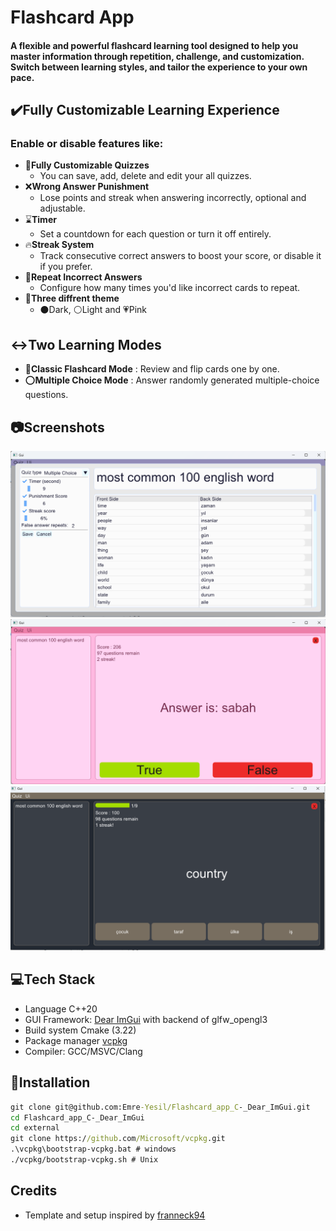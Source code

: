 # Flashcard App

#### A flexible and powerful flashcard learning tool designed to help you master information through repetition, challenge, and customization. Switch between learning styles, and tailor the experience to your own pace.
## :heavy_check_mark:Fully Customizable Learning Experience
### Enable or disable features like:
  - :floppy_disk:**Fully Customizable Quizzes**
      - You can save, add, delete and edit your all quizzes.   
  - :x:**Wrong Answer Punishment**
      - Lose points and streak when answering incorrectly, optional and adjustable.
  - :hourglass:**Timer**
    - Set a countdown for each question
or turn it off entirely.
  - :fire:**Streak System**
      - Track consecutive correct answers to boost your score, or disable it if you prefer.
  - :repeat_one:**Repeat Incorrect Answers**
      - Configure how many times you'd like incorrect cards to repeat.
  - :rainbow:**Three diffrent theme**
      - :black_circle:Dark, :white_circle:Light and :heartpulse:Pink
## :left_right_arrow:Two Learning Modes
- :mag_right:**Classic Flashcard Mode** : Review and flip cards one by one.
- :o:**Multiple Choice Mode** : Answer randomly generated multiple-choice questions.
## :camera:Screenshots
![Task Manager UI 1](screenshot_1.png)
![Task Manager UI 1](screenshot_2.png)
![Task Manager UI 1](screenshot_3.png)
## :computer:**Tech Stack**
- Language C++20
- GUI Framework: [Dear ImGui](https://github.com/ocornut/imgui.git) with backend of glfw_opengl3
- Build system Cmake (3.22)
- Package manager [vcpkg](https://github.com/microsoft/vcpkg.git)
- Compiler: GCC/MSVC/Clang
## :hammer:**Installation**     
```cmd
git clone git@github.com:Emre-Yesil/Flashcard_app_C-_Dear_ImGui.git
cd Flashcard_app_C-_Dear_ImGui
cd external
git clone https://github.com/Microsoft/vcpkg.git
.\vcpkg\bootstrap-vcpkg.bat # windows
./vcpkg/bootstrap-vcpkg.sh # Unix
```

## Credits
- Template and setup inspired by [franneck94](https://github.com/franneck94/UdemyCppGui.git)
